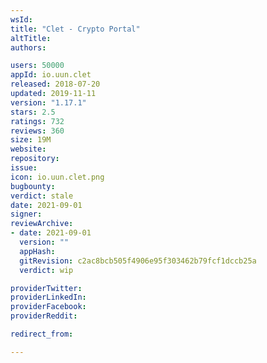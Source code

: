```yaml
---
wsId: 
title: "Clet - Crypto Portal"
altTitle: 
authors:

users: 50000
appId: io.uun.clet
released: 2018-07-20
updated: 2019-11-11
version: "1.17.1"
stars: 2.5
ratings: 732
reviews: 360
size: 19M
website: 
repository: 
issue: 
icon: io.uun.clet.png
bugbounty: 
verdict: stale
date: 2021-09-01
signer: 
reviewArchive:
- date: 2021-09-01
  version: ""
  appHash: 
  gitRevision: c2ac8bcb505f4906e95f303462b79fcf1dccb25a
  verdict: wip

providerTwitter: 
providerLinkedIn: 
providerFacebook: 
providerReddit: 

redirect_from:

---
```



